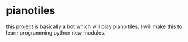 # pianotiles
this project is basically a bot which will play piano tiles.
I will make this to learn programming python new  modules.
